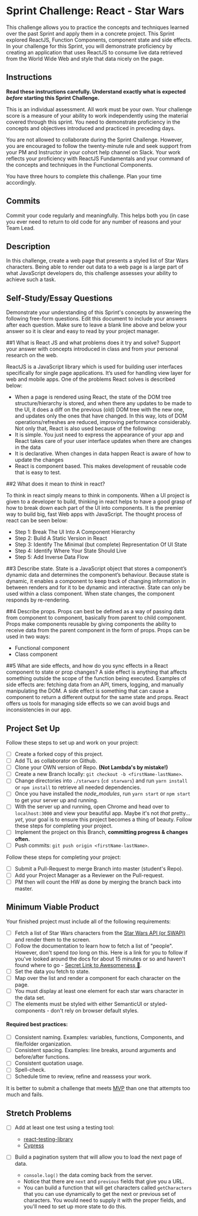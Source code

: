 # Sprint Challenge: React - Star Wars

This challenge allows you to practice the concepts and techniques learned over the past Sprint and apply them in a concrete project. This Sprint explored ReactJS, Function Components, component state and side effects. In your challenge for this Sprint, you will demonstrate proficiency by creating an application that uses ReactJS to consume live data retrieved from the World Wide Web and style that data nicely on the page.

## Instructions

**Read these instructions carefully. Understand exactly what is expected _before_ starting this Sprint Challenge.**

This is an individual assessment. All work must be your own. Your challenge score is a measure of your ability to work independently using the material covered through this sprint. You need to demonstrate proficiency in the concepts and objectives introduced and practiced in preceding days.

You are not allowed to collaborate during the Sprint Challenge. However, you are encouraged to follow the twenty-minute rule and seek support from your PM and Instructor in your cohort help channel on Slack. Your work reflects your proficiency with ReactJS Fundamentals and your command of the concepts and techniques in the Functional Components.

You have three hours to complete this challenge. Plan your time accordingly.

## Commits

Commit your code regularly and meaningfully. This helps both you (in case you ever need to return to old code for any number of reasons and your Team Lead.

## Description

In this challenge, create a web page that presents a styled list of Star Wars characters. Being able to render out data to a web page is a large part of what JavaScript developers do, this challenge assesses your ability to achieve such a task.

## Self-Study/Essay Questions

Demonstrate your understanding of this Sprint's concepts by answering the following free-form questions. Edit this document to include your answers after each question. Make sure to leave a blank line above and below your answer so it is clear and easy to read by your project manager.

##1 What is React JS and what problems does it try and solve? Support your answer with concepts introduced in class and from your personal research on the web.

ReactJS is a JavaScript library which is used for building user interfaces specifically for single page applications. It’s used for handling view layer for web and mobile apps.
One of the problems React solves is described below:

- When a page is rendered using React, the state of the DOM tree structure/hierarchy is stored, and when there any updates to be made to the UI, it does a diff on the previous (old) DOM tree with the new one, and updates only the ones that have changed. In this way, lots of DOM operations/refreshes are reduced, improving performance considerably.
  Not only that, React is also used because of the following:
- It is simple. You just need to express the appearance of your app and React takes care of your user interface updates when there are changes in the data
- It is declarative. When changes in data happen React is aware of how to update the changes
- React is component based. This makes development of reusable code that is easy to test.

##2 What does it mean to _think_ in react?

To think in react simply means to think in components.
When a UI project is given to a developer to build, thinking in react helps to have a good grasp of how to break down each part of the UI into components. It is the premier way to build big, fast Web apps with JavaScript. The thought process of react can be seen below:

- Step 1: Break The UI Into A Component Hierarchy
- Step 2: Build A Static Version in React
- Step 3: Identify The Minimal (but complete) Representation Of UI State
- Step 4: Identify Where Your State Should Live
- Step 5: Add Inverse Data Flow

##3 Describe state.
State is a JavaScript object that stores a component’s dynamic data and determines the component’s behaviour. Because state is dynamic, it enables a component to keep track of changing information in between renders and for it to be dynamic and interactive. State can only be used within a class component. When state changes, the component responds by re-rendering.

##4 Describe props.
Props can best be defined as a way of passing data from component to component, basically from parent to child component. Props make components reusable by giving components the ability to receive data from the parent component in the form of props.
Props can be used in two ways:

- Functional component
- Class component

##5 What are side effects, and how do you sync effects in a React component to state or prop changes?
A side effect is anything that affects something outside the scope of the function being executed. Examples of side effects are: fetching data from an API, timers, logging, and manually manipulating the DOM.
A side effect is something that can cause a component to return a different output for the same state and props. React offers us tools for managing side effects so we can avoid bugs and inconsistencies in our app.

## Project Set Up

Follow these steps to set up and work on your project:

- [ ] Create a forked copy of this project.
- [ ] Add TL as collaborator on Github.
- [ ] Clone your OWN version of Repo. **(Not Lambda's by mistake!)**
- [ ] Create a new Branch locally: `git checkout -b <firstName-lastName>`.
- [ ] Change directories into `./starwars` (`cd starwars`) and run `yarn install` or `npm install` to retrieve all needed dependencies.
- [ ] Once you have installed the _node_modules_, run `yarn start` or `npm start` to get your server up and running.
- [ ] With the server up and running, open Chrome and head over to `localhost:3000` and view your beautiful app. Maybe it's not _that_ pretty... _yet_, your goal is to ensure this project becomes a thing of beauty.
      Follow these steps for completing your project.
- [ ] Implement the project on this Branch, **committing progress & changes often.**
- [ ] Push commits: `git push origin <firstName-lastName>`.

Follow these steps for completing your project:

- [ ] Submit a Pull-Request to merge <firstName-lastName> Branch into master (student's Repo).
- [ ] Add your Project Manager as a Reviewer on the Pull-request.
- [ ] PM then will count the HW as done by merging the branch back into master.

## Minimum Viable Product

Your finished project must include all of the following requirements:

- [ ] Fetch a list of Star Wars characters from the [Star Wars API (or SWAPI)](https://swapi.co/) and render them to the screen.
- [ ] Follow the documentation to learn how to fetch a list of "people". However, don't spend _too_ long on this. Here is a link for you to follow if you've looked around the docs for about 15 minutes or so and haven't found where to go - [Secret Link to Awesomeness 🤫](https://swapi.co/documentation#people).
- [ ] Set the data you fetch to state.
- [ ] Map over the list and render a component for each character on the page.
- [ ] You must display at least one element for each star wars character in the data set.
- [ ] The elements must be styled with either SemanticUI or styled-components - don't rely on browser default styles.

#### Required best practices:

- [ ] Consistent naming. Examples: variables, functions, Components, and file/folder organization.
- [ ] Consistent spacing. Examples: line breaks, around arguments and before/after functions.
- [ ] Consistent quotation usage.
- [ ] Spell-check.
- [ ] Schedule time to review, refine and reassess your work.

It is better to submit a challenge that meets [MVP](https://en.wikipedia.org/wiki/Minimum_viable_product) than one that attempts too much and fails.

## Stretch Problems

- [ ] Add at least one test using a testing tool:

  - [react-testing-library](https://github.com/testing-library/react-testing-library#basic-example)
  - [Cypress](https://docs.cypress.io/guides/overview/why-cypress.html)

- [ ] Build a pagination system that will allow you to load the next page of data.
  - `console.log()` the data coming back from the server.
  - Notice that there are `next` and `previous` fields that give you a URL.
  - You can build a function that will get characters called `getCharacters` that you can use dynamically to get the next or previous set of characters. You would need to supply it with the proper fields, and you'll need to set up more state to do this.

<!--
- [ ] Build another app from scratch that looks very similar to this one. Inside of your main `App` component fetch some data in this same fashion from this url `https://dog.ceo/dog-api/#all` you'll have to follow the documentation at that website and figure out how to change up the code you've seen here in this Star Wars app in order to properly fetch the data and store it on Component State.
-->
